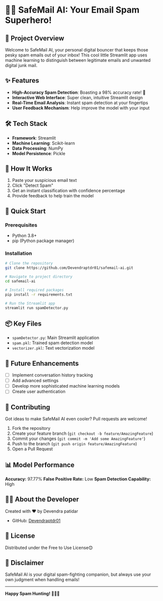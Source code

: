 # 🕵️‍♀️ SafeMail AI: Your Email Spam Superhero! 

## 🚀 Project Overview

Welcome to SafeMail AI, your personal digital bouncer that keeps those pesky spam emails out of your inbox! This cool little Streamlit app uses machine learning to distinguish between legitimate emails and unwanted digital junk mail.



## ✨ Features

- **High-Accuracy Spam Detection**: Boasting a 98% accuracy rate! 🎯
- **Interactive Web Interface**: Super clean, intuitive Streamlit design
- **Real-Time Email Analysis**: Instant spam detection at your fingertips
- **User Feedback Mechanism**: Help improve the model with your input

## 🛠 Tech Stack

- **Framework**: Streamlit
- **Machine Learning**: Scikit-learn
- **Data Processing**: NumPy
- **Model Persistence**: Pickle

## 🤖 How It Works

1. Paste your suspicious email text
2. Click "Detect Spam"
3. Get an instant classification with confidence percentage
4. Provide feedback to help train the model

## 🚀 Quick Start

### Prerequisites

- Python 3.8+
- pip (Python package manager)

### Installation

```bash
# Clone the repository
git clone https://github.com/Devendraptdr01/safemail-ai.git

# Navigate to project directory
cd safemail-ai

# Install required packages
pip install -r requirements.txt

# Run the Streamlit app
streamlit run spamDetector.py
```

## 📦 Key Files

- `spamDetector.py`: Main Streamlit application
- `spam.pkl`: Trained spam detection model
- `vectorizer.pkl`: Text vectorization model

## 🔮 Future Enhancements

- [ ] Implement conversation history tracking
- [ ] Add advanced settings
- [ ] Develop more sophisticated machine learning models
- [ ] Create user authentication

## 🤝 Contributing

Got ideas to make SafeMail AI even cooler? Pull requests are welcome! 

1. Fork the repository
2. Create your feature branch (`git checkout -b feature/AmazingFeature`)
3. Commit your changes (`git commit -m 'Add some AmazingFeature'`)
4. Push to the branch (`git push origin feature/AmazingFeature`)
5. Open a Pull Request

## 📊 Model Performance

**Accuracy:** 97.77% 
**False Positive Rate:** Low
**Spam Detection Capability:** High

## 👨‍💻 About the Developer

Created with ❤️ by Devendra patidar
- GitHub: [Devendraptdr01](https://github.com/Devendraptdr01)

## 📜 License

Distributed under the Free to Use License😊

## 🎉 Disclaimer

SafeMail AI is your digital spam-fighting companion, but always use your own judgment when handling emails!

---

**Happy Spam Hunting! 🕵️‍♀️🚫**
